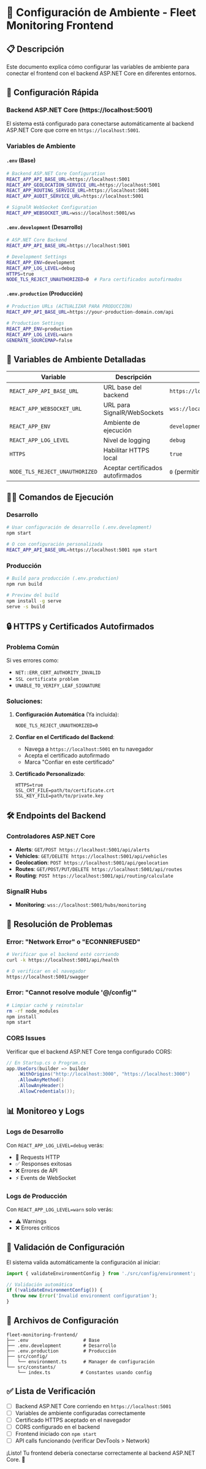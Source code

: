 # 🔧 Configuración de Ambiente - Fleet Monitoring Frontend

## 📋 Descripción

Este documento explica cómo configurar las variables de ambiente para conectar el frontend con el backend ASP.NET Core en diferentes entornos.

## 🚀 Configuración Rápida

### Backend ASP.NET Core (https://localhost:5001)

El sistema está configurado para conectarse automáticamente al backend ASP.NET Core que corre en `https://localhost:5001`.

### Variables de Ambiente

#### `.env` (Base)
```bash
# Backend ASP.NET Core Configuration
REACT_APP_API_BASE_URL=https://localhost:5001
REACT_APP_GEOLOCATION_SERVICE_URL=https://localhost:5001
REACT_APP_ROUTING_SERVICE_URL=https://localhost:5001
REACT_APP_AUDIT_SERVICE_URL=https://localhost:5001

# SignalR WebSocket Configuration
REACT_APP_WEBSOCKET_URL=wss://localhost:5001/ws
```

#### `.env.development` (Desarrollo)
```bash
# ASP.NET Core Backend
REACT_APP_API_BASE_URL=https://localhost:5001

# Development Settings
REACT_APP_ENV=development
REACT_APP_LOG_LEVEL=debug
HTTPS=true
NODE_TLS_REJECT_UNAUTHORIZED=0  # Para certificados autofirmados
```

#### `.env.production` (Producción)
```bash
# Production URLs (ACTUALIZAR PARA PRODUCCIÓN)
REACT_APP_API_BASE_URL=https://your-production-domain.com/api

# Production Settings
REACT_APP_ENV=production
REACT_APP_LOG_LEVEL=warn
GENERATE_SOURCEMAP=false
```

## 🔑 Variables de Ambiente Detalladas

| Variable | Descripción | Desarrollo | Producción |
|----------|-------------|------------|------------|
| `REACT_APP_API_BASE_URL` | URL base del backend | `https://localhost:5001` | `https://tu-dominio.com/api` |
| `REACT_APP_WEBSOCKET_URL` | URL para SignalR/WebSockets | `wss://localhost:5001/hubs/monitoring` | `wss://tu-dominio.com/hubs/monitoring` |
| `REACT_APP_ENV` | Ambiente de ejecución | `development` | `production` |
| `REACT_APP_LOG_LEVEL` | Nivel de logging | `debug` | `warn` |
| `HTTPS` | Habilitar HTTPS local | `true` | N/A |
| `NODE_TLS_REJECT_UNAUTHORIZED` | Aceptar certificados autofirmados | `0` (permitir) | N/A |

## 🏃‍♂️ Comandos de Ejecución

### Desarrollo
```bash
# Usar configuración de desarrollo (.env.development)
npm start

# O con configuración personalizada
REACT_APP_API_BASE_URL=https://localhost:5001 npm start
```

### Producción
```bash
# Build para producción (.env.production)
npm run build

# Preview del build
npm install -g serve
serve -s build
```

## 🔒 HTTPS y Certificados Autofirmados

### Problema Común
Si ves errores como:
- `NET::ERR_CERT_AUTHORITY_INVALID`
- `SSL certificate problem`
- `UNABLE_TO_VERIFY_LEAF_SIGNATURE`

### Soluciones:

1. **Configuración Automática** (Ya incluida):
   ```env
   NODE_TLS_REJECT_UNAUTHORIZED=0
   ```

2. **Confiar en el Certificado del Backend**:
   - Navega a `https://localhost:5001` en tu navegador
   - Acepta el certificado autofirmado
   - Marca "Confiar en este certificado"

3. **Certificado Personalizado**:
   ```env
   HTTPS=true
   SSL_CRT_FILE=path/to/certificate.crt
   SSL_KEY_FILE=path/to/private.key
   ```

## 🛠️ Endpoints del Backend

### Controladores ASP.NET Core
- **Alerts**: `GET/POST https://localhost:5001/api/alerts`
- **Vehicles**: `GET/DELETE https://localhost:5001/api/vehicles`
- **Geolocation**: `POST https://localhost:5001/api/geolocation`
- **Routes**: `GET/POST/PUT/DELETE https://localhost:5001/api/routes`
- **Routing**: `POST https://localhost:5001/api/routing/calculate`

### SignalR Hubs
- **Monitoring**: `wss://localhost:5001/hubs/monitoring`

## 🐛 Resolución de Problemas

### Error: "Network Error" o "ECONNREFUSED"
```bash
# Verificar que el backend esté corriendo
curl -k https://localhost:5001/api/health

# O verificar en el navegador
https://localhost:5001/swagger
```

### Error: "Cannot resolve module '@/config'"
```bash
# Limpiar caché y reinstalar
rm -rf node_modules
npm install
npm start
```

### CORS Issues
Verificar que el backend ASP.NET Core tenga configurado CORS:
```csharp
// En Startup.cs o Program.cs
app.UseCors(builder => builder
    .WithOrigins("http://localhost:3000", "https://localhost:3000")
    .AllowAnyMethod()
    .AllowAnyHeader()
    .AllowCredentials());
```

## 📊 Monitoreo y Logs

### Logs de Desarrollo
Con `REACT_APP_LOG_LEVEL=debug` verás:
- 🚀 Requests HTTP
- ✅ Responses exitosas  
- ❌ Errores de API
- ⚡ Events de WebSocket

### Logs de Producción
Con `REACT_APP_LOG_LEVEL=warn` solo verás:
- ⚠️ Warnings
- ❌ Errores críticos

## 🚀 Validación de Configuración

El sistema valida automáticamente la configuración al iniciar:

```javascript
import { validateEnvironmentConfig } from './src/config/environment';

// Validación automática
if (!validateEnvironmentConfig()) {
  throw new Error('Invalid environment configuration');
}
```

## 📝 Archivos de Configuración

```
fleet-monitoring-frontend/
├── .env                    # Base
├── .env.development        # Desarrollo
├── .env.production         # Producción
├── src/config/
│   └── environment.ts      # Manager de configuración
└── src/constants/
    └── index.ts           # Constantes usando config
```

## ✅ Lista de Verificación

- [ ] Backend ASP.NET Core corriendo en `https://localhost:5001`
- [ ] Variables de ambiente configuradas correctamente
- [ ] Certificado HTTPS aceptado en el navegador
- [ ] CORS configurado en el backend
- [ ] Frontend iniciado con `npm start`
- [ ] API calls funcionando (verificar DevTools > Network)

¡Listo! Tu frontend debería conectarse correctamente al backend ASP.NET Core. 🎉
